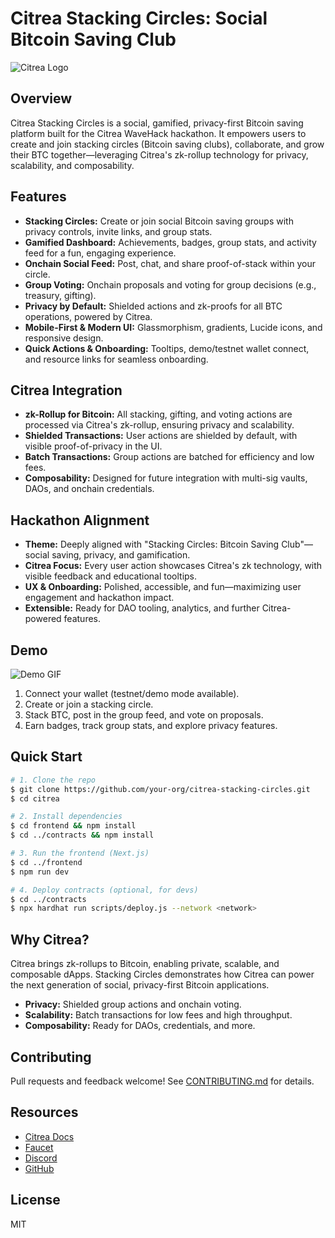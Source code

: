 # Citrea Stacking Circles: Social Bitcoin Saving Club

![Citrea Logo](./frontend/public/icon-192.png)

## Overview
Citrea Stacking Circles is a social, gamified, privacy-first Bitcoin saving platform built for the Citrea WaveHack hackathon. It empowers users to create and join stacking circles (Bitcoin saving clubs), collaborate, and grow their BTC together—leveraging Citrea's zk-rollup technology for privacy, scalability, and composability.

## Features
- **Stacking Circles:** Create or join social Bitcoin saving groups with privacy controls, invite links, and group stats.
- **Gamified Dashboard:** Achievements, badges, group stats, and activity feed for a fun, engaging experience.
- **Onchain Social Feed:** Post, chat, and share proof-of-stack within your circle.
- **Group Voting:** Onchain proposals and voting for group decisions (e.g., treasury, gifting).
- **Privacy by Default:** Shielded actions and zk-proofs for all BTC operations, powered by Citrea.
- **Mobile-First & Modern UI:** Glassmorphism, gradients, Lucide icons, and responsive design.
- **Quick Actions & Onboarding:** Tooltips, demo/testnet wallet connect, and resource links for seamless onboarding.

## Citrea Integration
- **zk-Rollup for Bitcoin:** All stacking, gifting, and voting actions are processed via Citrea's zk-rollup, ensuring privacy and scalability.
- **Shielded Transactions:** User actions are shielded by default, with visible proof-of-privacy in the UI.
- **Batch Transactions:** Group actions are batched for efficiency and low fees.
- **Composability:** Designed for future integration with multi-sig vaults, DAOs, and onchain credentials.

## Hackathon Alignment
- **Theme:** Deeply aligned with "Stacking Circles: Bitcoin Saving Club"—social saving, privacy, and gamification.
- **Citrea Focus:** Every user action showcases Citrea's zk technology, with visible feedback and educational tooltips.
- **UX & Onboarding:** Polished, accessible, and fun—maximizing user engagement and hackathon impact.
- **Extensible:** Ready for DAO tooling, analytics, and further Citrea-powered features.

## Demo
![Demo GIF](./docs/demo.gif)

1. Connect your wallet (testnet/demo mode available).
2. Create or join a stacking circle.
3. Stack BTC, post in the group feed, and vote on proposals.
4. Earn badges, track group stats, and explore privacy features.

## Quick Start
```bash
# 1. Clone the repo
$ git clone https://github.com/your-org/citrea-stacking-circles.git
$ cd citrea

# 2. Install dependencies
$ cd frontend && npm install
$ cd ../contracts && npm install

# 3. Run the frontend (Next.js)
$ cd ../frontend
$ npm run dev

# 4. Deploy contracts (optional, for devs)
$ cd ../contracts
$ npx hardhat run scripts/deploy.js --network <network>
```

## Why Citrea?
Citrea brings zk-rollups to Bitcoin, enabling private, scalable, and composable dApps. Stacking Circles demonstrates how Citrea can power the next generation of social, privacy-first Bitcoin applications.

- **Privacy:** Shielded group actions and onchain voting.
- **Scalability:** Batch transactions for low fees and high throughput.
- **Composability:** Ready for DAOs, credentials, and more.

## Contributing
Pull requests and feedback welcome! See [CONTRIBUTING.md](./CONTRIBUTING.md) for details.

## Resources
- [Citrea Docs](https://docs.citrea.xyz/)
- [Faucet](https://faucet.citrea.xyz/)
- [Discord](https://discord.gg/citrea)
- [GitHub](https://github.com/citrea-labs)

## License
MIT 